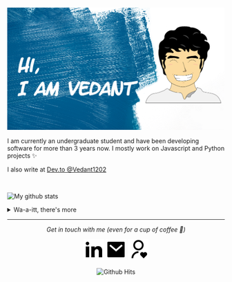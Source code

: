 ![Wall Image](https://raw.githubusercontent.com/Vedant1202/Vedant1202/master/assets/images/wall_1@0.5x.png)

I am currently an undergraduate student and have been developing software for more than 3 years now. I mostly work on Javascript and Python projects ✨


I also write at [Dev.to @Vedant1202](https://dev.to/vedant1202)

  <br>

  ![My github stats](https://github-readme-stats.vercel.app/api?username=Vedant1202&show_icons=true&theme=nord)

<details>
  <summary>Wa-a-itt, there's more</summary>
  <br>
  <p><i>Alexa play Happy by Pharell Williams 🎶</i><p>

  - I create illustrations and designs.🕶
  - I also work on Raspberry and am enthusiastic about cyber-security.👁
  - I also love to play football, read, draw and stargaze. ⚽️
  - Jamming to random music when coding, lmao. Non-stop. ⭐️

  <br>

  ![Top Languages for Vedant](https://github-readme-stats.vercel.app/api/top-langs/?username=Vedant1202&show_icons=true&theme=nord&hide=html,jupyter+notebook&langs_count=10&layout=compact)

  <!-- [![willianrod's wakatime stats](https://github-readme-stats.vercel.app/api/wakatime?username=Vedant1202)] -->

  <br><br>
</details>

<hr>
<p align="center">
  <i>Get in touch with me (even for a cup of coffee 🥤)</i>

  <p align="center">
    <a href="https://www.linkedin.com/in/vedant-nandoskar-692824169/" alt="Linkedin"><img src="https://raw.githubusercontent.com/Vedant1202/Vedant1202/master/assets/images/linkedin-fill.svg"></a>
    <a href="mailto:vedant.nandoskar@gmail.com" alt="Contact me"><img src="https://raw.githubusercontent.com/Vedant1202/Vedant1202/master/assets/images/mail-fill.svg"></a>
    <a href="https://vedantnandoskar.herokuapp.com" alt="My Portfolio Site"><img src="https://raw.githubusercontent.com/Vedant1202/Vedant1202/master/assets/images/user-heart-line.svg"></a>
  </p>

  <p align="center">
      <img align="center" src="http://hits.dwyl.com/Vedant1202/Vedant1202.svg" alt="Github Hits">
    </a>
  </p>
</p>
